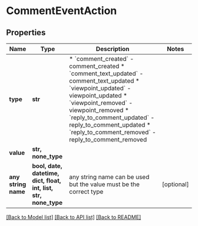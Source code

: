 # CommentEventAction


## Properties
Name | Type | Description | Notes
------------ | ------------- | ------------- | -------------
**type** | **str** | * &#x60;comment_created&#x60; - comment_created * &#x60;comment_text_updated&#x60; - comment_text_updated * &#x60;viewpoint_updated&#x60; - viewpoint_updated * &#x60;viewpoint_removed&#x60; - viewpoint_removed * &#x60;reply_to_comment_updated&#x60; - reply_to_comment_updated * &#x60;reply_to_comment_removed&#x60; - reply_to_comment_removed | 
**value** | **str, none_type** |  | 
**any string name** | **bool, date, datetime, dict, float, int, list, str, none_type** | any string name can be used but the value must be the correct type | [optional]

[[Back to Model list]](../README.md#documentation-for-models) [[Back to API list]](../README.md#documentation-for-api-endpoints) [[Back to README]](../README.md)



